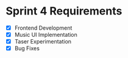 # Sprint 4 Requirements

- [X] Frontend Development
- [X] Music UI Implementation
- [X] Taser Experimentation
- [X] Bug Fixes
